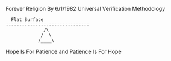 Forever Religion By 6/1/1982
Universal Verification Methodology

      Flat Surface
    ---------------.---------------
                  /\
                 /  \
                /____\

Hope Is For Patience and Patience Is For Hope                
